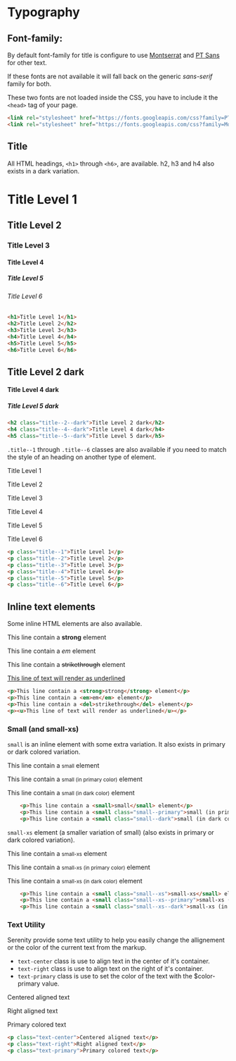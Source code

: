 # Typography

## Font-family:

By default font-family for title is configure to use [Montserrat](https://fonts.google.com/specimen/Montserrat) and [PT Sans](https://fonts.google.com/specimen/PT+Sans) for other text.

If these fonts are not available it will fall back on the generic *sans-serif* family for both.

These two fonts are not loaded inside the CSS, you have to include it the `<head>` tag of your page.

```html
<link rel="stylesheet" href="https://fonts.googleapis.com/css?family=PT+Sans:400,400i,700,700i">
<link rel="stylesheet" href="https://fonts.googleapis.com/css?family=Montserrat:400,400i,700,700i">
```

## Title

All HTML headings, `<h1>` through `<h6>`, are available. h2, h3 and h4 also exists in a dark variation.

<div class="sd-example">
    <h1>Title Level 1</h1>
    <h2>Title Level 2</h2>
    <h3>Title Level 3</h3>
    <h4>Title Level 4</h4>
    <h5>Title Level 5</h5>
    <h6>Title Level 6</h6>
</div>

```html
<h1>Title Level 1</h1>
<h2>Title Level 2</h2>
<h3>Title Level 3</h3>
<h4>Title Level 4</h4>
<h5>Title Level 5</h5>
<h6>Title Level 6</h6>
```

<div class="sd-example">
    <h2 class="title--2--dark">Title Level 2 dark</h2>
    <h4 class="title--4--dark">Title Level 4 dark</h4>
    <h5 class="title--5--dark">Title Level 5 dark</h5>
</div>

```html
<h2 class="title--2--dark">Title Level 2 dark</h2>
<h4 class="title--4--dark">Title Level 4 dark</h4>
<h5 class="title--5--dark">Title Level 5 dark</h5>
```

`.title--1` through `.title--6` classes are also available if you need to match the style of an heading on another type of element.

<div class="sd-example">
    <p class="title--1">Title Level 1</p>
    <p class="title--2">Title Level 2</p>
    <p class="title--3">Title Level 3</p>
    <p class="title--4">Title Level 4</p>
    <p class="title--5">Title Level 5</p>
    <p class="title--6">Title Level 6</p>
</div>

```html
<p class="title--1">Title Level 1</p>
<p class="title--2">Title Level 2</p>
<p class="title--3">Title Level 3</p>
<p class="title--4">Title Level 4</p>
<p class="title--5">Title Level 5</p>
<p class="title--6">Title Level 6</p>
```

## Inline text elements

Some inline HTML elements are also available.

<div class="sd-example">
    <p>This line contain a <strong>strong</strong> element</p>
    <p>This line contain a <em>em</em> element</p>
    <p>This line contain a <del>strikethrough</del> element</p>
    <p><u>This line of text will render as underlined</u></p>
</div>

```html
<p>This line contain a <strong>strong</strong> element</p>
<p>This line contain a <em>em</em> element</p>
<p>This line contain a <del>strikethrough</del> element</p>
<p><u>This line of text will render as underlined</u></p>
```

### Small (and small-xs)

`small` is an inline element with some extra variation. It also exists in primary or dark colored variation.

<div class="sd-example">
    <p>This line contain a <small>small</small> element</p>
    <p>This line contain a <small class="small--primary">small (in primary color)</small> element</p>
    <p>This line contain a <small class="small--dark">small (in dark color)</small> element</p>
</div>

```html
    <p>This line contain a <small>small</small> element</p>
    <p>This line contain a <small class="small--primary">small (in primary color)</small> element</p>
    <p>This line contain a <small class="small--dark">small (in dark color)</small> element</p>
```

`small-xs` element (a smaller variation of small) (also exists in primary or dark colored variation).

<div class="sd-example">
    <p>This line contain a <small class="small--xs">small-xs</small> element</p>
    <p>This line contain a <small class="small--xs--primary">small-xs (in primary color)</small> element</p>
    <p>This line contain a <small class="small--xs--dark">small-xs (in dark color)</small> element</p>
</div>

```html
    <p>This line contain a <small class="small--xs">small-xs</small> element</p>
    <p>This line contain a <small class="small--xs--primary">small-xs (in primary color)</small> element</p>
    <p>This line contain a <small class="small--xs--dark">small-xs (in dark color)</small> element</p>
```

### Text Utility

Serenity provide some text utility to help you easily change the allignement or the color of the current text from the markup.

* `text-center` class is use to align text in the center of it's container.
* `text-right` class is use to align text on the right of it's container.
* `text-primary` class is use to set the color of the text with the $color-primary value.

<div class="sd-example">
    <p class="text-center">Centered aligned text</p>
    <p class="text-right">Right aligned text</p>
    <p class="text-primary">Primary colored text</p>
</div>

```html
<p class="text-center">Centered aligned text</p>
<p class="text-right">Right aligned text</p>
<p class="text-primary">Primary colored text</p>
```